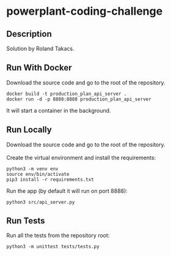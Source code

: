 # powerplant-coding-challenge


## Description
Solution by Roland Takacs.

## Run With Docker

Download the source code and go to the root of the repository.<br>
```
docker build -t production_plan_api_server .
docker run -d -p 8888:8888 production_plan_api_server
```
It will start a container in the background.

## Run Locally

Download the source code and go to the root of the repository.<br><br>
Create the virtual environment and install the requirements:
```
python3 -m venv env
source env/bin/activate
pip3 install -r requirements.txt
```
Run the app (by default it will run on port 8888):
```
python3 src/api_server.py
```

## Run Tests

Run all the tests from the repository root:
```
python3 -m unittest tests/tests.py
```
